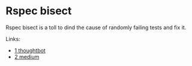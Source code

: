 # Rspec bisect

Rspec bisect is a toll to dind the cause of randomly failing tests and fix it.

Links:
- [1 thoughtbot](https://thoughtbot.com/upcase/videos/rspec-bisect)
- [2 medium](https://medium.com/skills-matter/find-the-cause-of-randomly-failing-tests-with-rspec-bisect-dfe9ee2a70c2)
